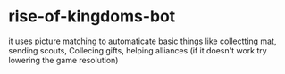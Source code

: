 # rise-of-kingdoms-bot
it uses picture matching to automaticate basic things like collectting mat, sending scouts, Collecing gifts, helping alliances 
(if it doesn't work try lowering the game resolution)
